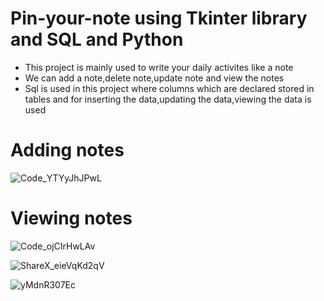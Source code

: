 
# Pin-your-note using Tkinter library and SQL and Python
* This project is mainly used to write your daily activites like a note
* We can add a note,delete note,update note and view the notes
* Sql is used in this project where columns which are declared stored in tables and for inserting the data,updating the data,viewing the data is used


# Adding notes
![Code_YTYyJhJPwL](https://github.com/priya606/PROJECTS/assets/72040405/159e953c-01ec-47e8-b1da-c27c8a0775b3)

# Viewing notes
![Code_ojCIrHwLAv](https://github.com/priya606/PROJECTS/assets/72040405/6983c330-3ebc-4fee-aef6-0578b083c73e)


![ShareX_eieVqKd2qV](https://github.com/priya606/PROJECTS/assets/72040405/e7711121-d04b-4ba4-816c-6051382d3aea)



![yMdnR307Ec](https://github.com/priya606/PROJECTS/assets/72040405/64384919-ceb7-4b88-8574-7ff4531d3bf5)
